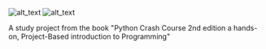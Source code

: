 ![ alt_text ](https://img.shields.io/badge/2.2.0-blue?label=Django&labelColor=black)
![ alt_text ](https://img.shields.io/badge/3.11-blue?label=Python&labelColor=yellow)

A study project from the book "Python Crash Course 2nd edition
a hands-on, Project-Based introduction to Programming"